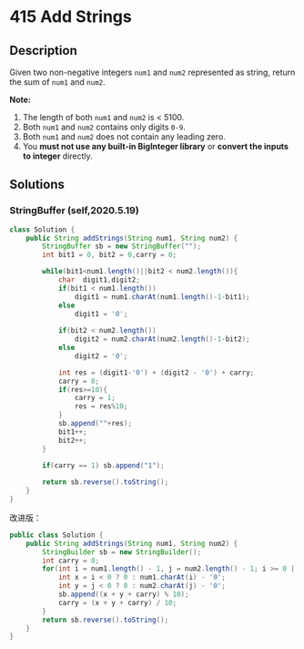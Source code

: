 # 415 Add Strings #

## Description 

Given two non-negative integers `num1` and `num2` represented as string, return the sum of `num1` and `num2`.

**Note:**

1. The length of both `num1` and `num2` is < 5100.
2. Both `num1` and `num2` contains only digits `0-9`.
3. Both `num1` and `num2` does not contain any leading zero.
4. You **must not use any built-in BigInteger library** or **convert the inputs to integer** directly.



## Solutions ##

### StringBuffer (self,2020.5.19) ###

```java
class Solution {
    public String addStrings(String num1, String num2) {
        StringBuffer sb = new StringBuffer("");
        int bit1 = 0, bit2 = 0,carry = 0;

        while(bit1<num1.length()||bit2 < num2.length()){
            char  digit1,digit2;
            if(bit1 < num1.length())
                digit1 = num1.charAt(num1.length()-1-bit1);
            else
                digit1 = '0';
            
            if(bit2 < num2.length())
                digit2 = num2.charAt(num2.length()-1-bit2);
            else
                digit2 = '0';

            int res = (digit1-'0') + (digit2 - '0') + carry;
            carry = 0;
            if(res>=10){
                carry = 1;
                res = res%10;
            }
            sb.append(""+res);
            bit1++;
            bit2++;
        }
        
        if(carry == 1) sb.append("1");

        return sb.reverse().toString();
    }
}
```



改进版：

```java
public class Solution {
    public String addStrings(String num1, String num2) {
        StringBuilder sb = new StringBuilder();
        int carry = 0;
        for(int i = num1.length() - 1, j = num2.length() - 1; i >= 0 || j >= 0 || carry == 1; i--, j--){
            int x = i < 0 ? 0 : num1.charAt(i) - '0';
            int y = j < 0 ? 0 : num2.charAt(j) - '0';
            sb.append((x + y + carry) % 10);
            carry = (x + y + carry) / 10;
        }
        return sb.reverse().toString();
    }
}
```

